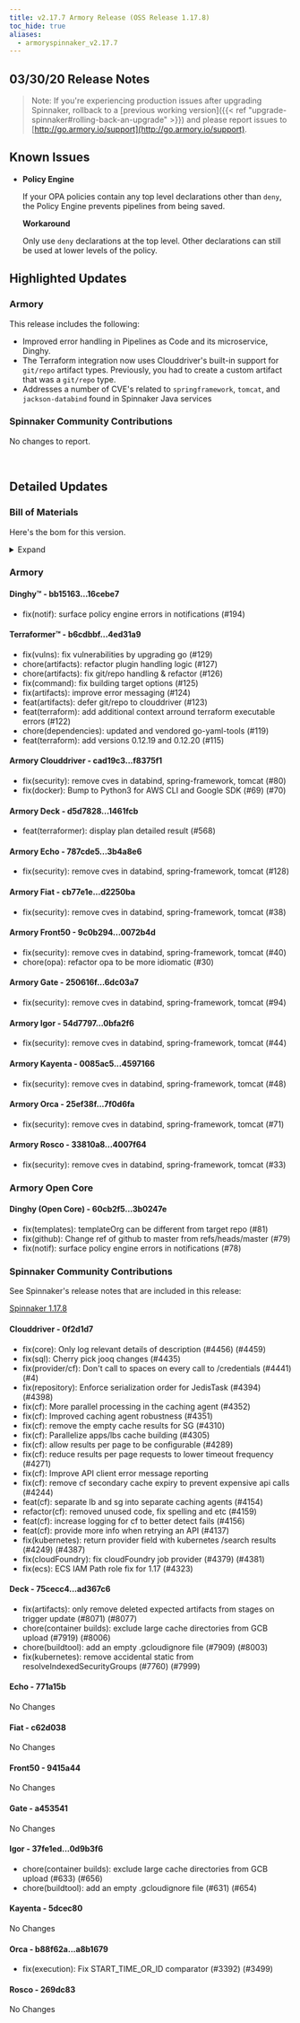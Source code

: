 ```yaml
---
title: v2.17.7 Armory Release (OSS Release 1.17.8)
toc_hide: true
aliases:
  - armoryspinnaker_v2.17.7
---
```


## 03/30/20 Release Notes

> Note: If you're experiencing production issues after upgrading Spinnaker, rollback to a [previous working version]({{< ref "upgrade-spinnaker#rolling-back-an-upgrade" >}}) and please report issues to [http://go.armory.io/support](http://go.armory.io/support).


## Known Issues

* **Policy Engine**

    If your OPA policies contain any top level declarations other than `deny`, the Policy Engine prevents pipelines from being saved.

    **Workaround**

    Only use `deny` declarations at the top level. Other declarations can still be used at lower levels of the policy.

## Highlighted Updates
### Armory
This release includes the following:
  - Improved error handling in Pipelines as Code and its microservice, Dinghy.
  - The Terraform integration now uses Clouddriver's built-in support for `git/repo` artifact types. Previously, you had to create a custom artifact that was a `git/repo` type.
  - Addresses a number of CVE's related to `springframework`, `tomcat`, and `jackson-databind` found in Spinnaker Java services



###  Spinnaker Community Contributions

No changes to report.

<br>

## Detailed Updates

### Bill of Materials
Here's the bom for this version.
<details><summary>Expand</summary>
<pre class="highlight">
<code>version: 2.17.7-rc6376
timestamp: "2020-03-30 19:11:05"
services:
  clouddriver:
    version: 6.4.6-f8375f1-0f2d1d7-rc1086
  deck:
    version: 2.13.6-1461fcb-ad367c6-rc259
  dinghy:
    version: 0.0.4-16cebe7-rc3306
  echo:
    version: 2.9.1-3b4a8e6-771a15b-rc602
  fiat:
    version: 1.8.3-d2250ba-c62d038-rc1077
  front50:
    version: 0.20.1-0072b4d-9415a44-rc1076
  gate:
    version: 1.13.0-6dc03a7-a453541-rc3289
  igor:
    version: 1.7.0-0bfa2f6-0d9b3f6-rc920
  kayenta:
    version: 0.12.0-4597166-5dcec80-rc826
  monitoring-daemon:
    version: 0.16.0-cbc7624-rc2
  monitoring-third-party:
    version: 0.16.0-cbc7624-rc2
  orca:
    version: 2.11.2-7f0d6fa-a8b1679-rc961
  rosco:
    version: 0.15.1-4007f64-269dc83-rc913
  terraformer:
    version: 0.0.2-4ed31a9-rc38
dependencies:
  redis:
    version: 2:2.8.4-2
artifactSources:
  dockerRegistry: docker.io/armory</code>
</pre>
</details>



### Armory
#### Dinghy&trade; - bb15163...16cebe7
 - fix(notif): surface policy engine errors in notifications (#194)

#### Terraformer&trade; - b6cdbbf...4ed31a9
 - fix(vulns): fix vulnerabilities by upgrading go (#129)
 - chore(artifacts): refactor plugin handling logic (#127)
 - chore(artifacts): fix git/repo handling & refactor (#126)
 - fix(command): fix building target options (#125)
 - fix(artifacts): improve error messaging (#124)
 - feat(artifacts): defer git/repo to clouddriver (#123)
 - feat(terraform): add additional context arround terraform executable errors (#122)
 - chore(dependencies): updated and vendored go-yaml-tools (#119)
 - feat(terraform): add versions 0.12.19 and 0.12.20 (#115)

#### Armory Clouddriver  - cad19c3...f8375f1
 - fix(security): remove cves in databind, spring-framework, tomcat (#80)
 - fix(docker): Bump to Python3 for AWS CLI and Google SDK (#69) (#70)

#### Armory Deck  - d5d7828...1461fcb
 - feat(terraformer): display plan detailed result (#568)

#### Armory Echo  - 787cde5...3b4a8e6
 - fix(security): remove cves in databind, spring-framework, tomcat (#128)

#### Armory Fiat  - cb77e1e...d2250ba
 - fix(security): remove cves in databind, spring-framework, tomcat (#38)

#### Armory Front50  - 9c0b294...0072b4d
 - fix(security): remove cves in databind, spring-framework, tomcat (#40)
 - chore(opa): refactor opa to be more idiomatic (#30)

#### Armory Gate  - 250616f...6dc03a7
 - fix(security): remove cves in databind, spring-framework, tomcat (#94)

#### Armory Igor  - 54d7797...0bfa2f6
 - fix(security): remove cves in databind, spring-framework, tomcat (#44)

#### Armory Kayenta  - 0085ac5...4597166
 - fix(security): remove cves in databind, spring-framework, tomcat (#48)

#### Armory Orca  - 25ef38f...7f0d6fa
 - fix(security): remove cves in databind, spring-framework, tomcat (#71)

#### Armory Rosco  - 33810a8...4007f64
 - fix(security): remove cves in databind, spring-framework, tomcat (#33)


### Armory Open Core
#### Dinghy (Open Core) - 60cb2f5...3b0247e
 - fix(templates): templateOrg can be different from target repo (#81)
 - fix(github): Change ref of github to master from refs/heads/master (#79)
 - fix(notif): surface policy engine errors in notifications (#78)


###  Spinnaker Community Contributions
See Spinnaker's release notes that are included in this release:

[Spinnaker 1.17.8](https://www.spinnaker.io/community/releases/versions/1-17-8-changelog#individual-service-changes)

#### Clouddriver  - 0f2d1d7
- fix(core): Only log relevant details of description (#4456) (#4459)
- fix(sql): Cherry pick jooq changes  (#4435)
- fix(provider/cf): Don't call to spaces on every call to /credentials (#4441) (#4)
- fix(repository): Enforce serialization order for JedisTask (#4394) (#4398)
- fix(cf): More parallel processing in the caching agent (#4352)
- fix(cf): Improved caching agent robustness (#4351)
- fix(cf): remove the empty cache results for SG (#4310)
- fix(cf): Parallelize apps/lbs cache building (#4305)
- fix(cf): allow results per page to be configurable (#4289)
- fix(cf): reduce results per page requests to lower timeout frequency (#4271)
- fix(cf): Improve API client error message reporting
- fix(cf): remove cf secondary cache expiry to prevent expensive api calls (#4244)
- feat(cf): separate lb and sg into separate caching agents (#4154)
- refactor(cf): removed unused code, fix spelling and etc (#4159)
- feat(cf): increase logging for cf to better detect fails (#4156)
- feat(cf): provide more info when retrying an API (#4137)
- fix(kubernetes): return provider field with kubernetes /search results (#4249) (#4387)
- fix(cloudFoundry): fix cloudFoundry job provider (#4379) (#4381)
- fix(ecs): ECS IAM Path role fix for 1.17 (#4323)


#### Deck  - 75cecc4...ad367c6
 - fix(artifacts): only remove deleted expected artifacts from stages on trigger update (#8071) (#8077)
 - chore(container builds): exclude large cache directories from GCB upload (#7919) (#8006)
 - chore(buildtool): add an empty .gcloudignore file (#7909) (#8003)
 - fix(kubernetes): remove accidental static from resolveIndexedSecurityGroups (#7760) (#7999)

#### Echo  - 771a15b
No Changes

#### Fiat  - c62d038
No Changes

#### Front50  - 9415a44
No Changes

#### Gate  - a453541
No Changes

#### Igor  - 37fe1ed...0d9b3f6
 - chore(container builds): exclude large cache directories from GCB upload (#633) (#656)
 - chore(buildtool): add an empty .gcloudignore file (#631) (#654)

#### Kayenta  - 5dcec80
No Changes

#### Orca  - b88f62a...a8b1679
 - fix(execution): Fix START_TIME_OR_ID comparator (#3392) (#3499)

#### Rosco  - 269dc83
No Changes

